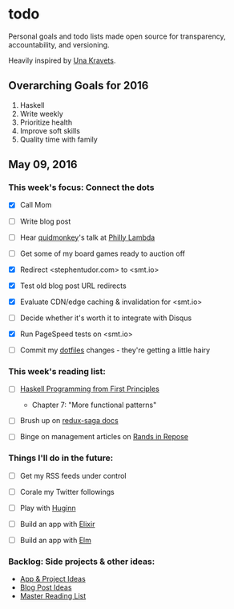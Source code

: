 todo
====

Personal goals and todo lists made open source for transparency,
accountability, and versioning.

Heavily inspired by [Una Kravets].

  [Una Kravets]: http://una.im/personal-goals-guide

## Overarching Goals for 2016

1. Haskell
2. Write weekly
3. Prioritize health
4. Improve soft skills
5. Quality time with family

## May 09, 2016

### This week's focus: Connect the dots

- [x] Call Mom
- [ ] Write blog post
- [ ] Hear [quidmonkey]'s talk at [Philly Lambda]
- [ ] Get some of my board games ready to auction off
- [x] Redirect <stephentudor.com> to <smt.io>
- [x] Test old blog post URL redirects
- [x] Evaluate CDN/edge caching & invalidation for <smt.io>
- [ ] Decide whether it's worth it to integrate with Disqus
- [x] Run PageSpeed tests on <smt.io>
- [ ] Commit my [dotfiles] changes - they're getting a little hairy

  [quidmonkey]: https://github.com/quidmonkey
  [Philly Lambda]: http://www.meetup.com/Philly-Lambda/events/230810382/
  [dotfiles]: https://github.com/smt/dotfiles

### This week's reading list:

- [ ] [Haskell Programming from First Principles](http://haskellbook.com)
    - Chapter 7: "More functional patterns"
- [ ] Brush up on [redux-saga docs]
- [ ] Binge on management articles on [Rands in Repose]

  [redux-saga docs]: http://yelouafi.github.io/redux-saga/
  [Rands in Repose]: http://randsinrepose.com/archives/category/management/

### Things I'll do in the future:

- [ ] Get my RSS feeds under control
- [ ] Corale my Twitter followings
- [ ] Play with [Huginn]
- [ ] Build an app with [Elixir]
- [ ] Build an app with [Elm]

  [Huginn]: https://github.com/cantino/huginn
  [Elixir]: http://elixir-lang.org/
  [Elm]: http://elm-lang.org/

### Backlog: Side projects & other ideas:

- [App & Project Ideas](https://github.com/smt/todo/blob/master/backlog/app-ideas.md)
- [Blog Post Ideas](https://github.com/smt/todo/blob/master/backlog/post-ideas.md)
- [Master Reading List](https://github.com/smt/todo/blob/master/backlog/reading-list.md)
